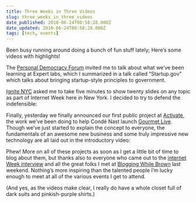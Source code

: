 ```yaml
---
title: Three Weeks in Three Videos
slug: three_weeks_in_three_videos
date_published: 2010-06-24T00:58:28.000Z
date_updated: 2010-06-24T00:58:28.000Z
tags: [tech, events]
---
```


Been busy running around doing a bunch of fun stuff lately; Here’s some videos with highlights!

The [Personal Democracy Forum](http://personaldemocracy.com/personal-democracy-forum-2010-conference-was) invited me to talk about what we’ve been learning at Expert labs, which I summarized in a talk called “Startup.gov” which talks about bringing startup-style principles to government.

[Ignite NYC](http://www.ignitenyc.org/) asked me to take five minutes to show twenty slides on any topic as part of Internet Week here in New York. I decided to try to defend the indefensible:

Finally, yesterday we finally announced our first public project at [Activate](http://activate.com/), the work we’ve been doing to help Condé Nast launch [Gourmet Live](http://live.gourmet.com/). Though we’ve just started to explain the concept to everyone, the fundamentals of an awesome new business and some truly impressive new technology are all laid out in the introductory video:

Phew! More on all of these projects as soon as I get a little bit of time to blog about them, but thanks also to everyone who came out to the [internet Week interview](https://www.internetweekny.com/events/491) and all the great folks I met at [Blogging While Brown](http://bloggingwhilebrown.com/) last weekend. Nothing’s more inspiring than the talented people I’m lucky enough to meet at all of the various events I get to attend.

(And yes, as the videos make clear, I really do have a whole closet full of dark suits and pinkish-purple shirts.)
